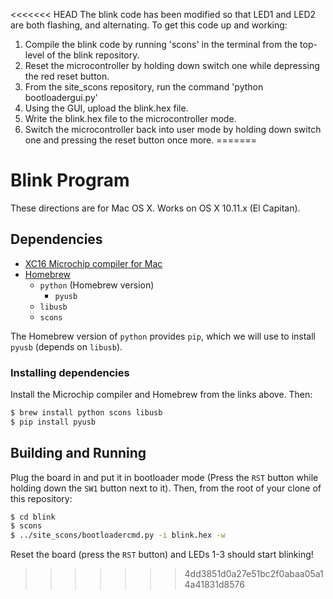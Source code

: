 <<<<<<< HEAD
The blink code has been modified so that LED1 and LED2 are both flashing, and alternating. To get this code up and working:

1. Compile the blink code by running 'scons' in the terminal from the top-level of the blink repository.
2. Reset the microcontroller by holding down switch one while depressing the red reset button.
3. From the site_scons repository, run the command 'python bootloadergui.py'
4. Using the GUI, upload the blink.hex file.
5. Write the blink.hex file to the microcontroller mode.
6. Switch the microcontroller back into user mode by holding down switch one and pressing the reset button once more.
=======
# Blink Program

These directions are for Mac OS X. Works on OS X 10.11.x (El Capitan).

## Dependencies

- [XC16 Microchip compiler for Mac](http://www.microchip.com/mplabxc16osx)
- [Homebrew](http://brew.sh)
	+ `python` (Homebrew version)
		* `pyusb`
	+ `libusb`
	+ `scons`

The Homebrew version of `python` provides `pip`, which we will use to install `pyusb` (depends on `libusb`).

### Installing dependencies

Install the Microchip compiler and Homebrew from the links above. Then:

```bash
$ brew install python scons libusb
$ pip install pyusb
```

## Building and Running

Plug the board in and put it in bootloader mode (Press the `RST` button while holding down the `SW1` button next to it). Then, from the root of your clone of this repository:

```bash
$ cd blink
$ scons
$ ../site_scons/bootloadercmd.py -i blink.hex -w
```

Reset the board (press the `RST` button) and LEDs 1-3 should start blinking!
>>>>>>> 4dd3851d0a27e51bc2f0abaa05a14a41831d8576
